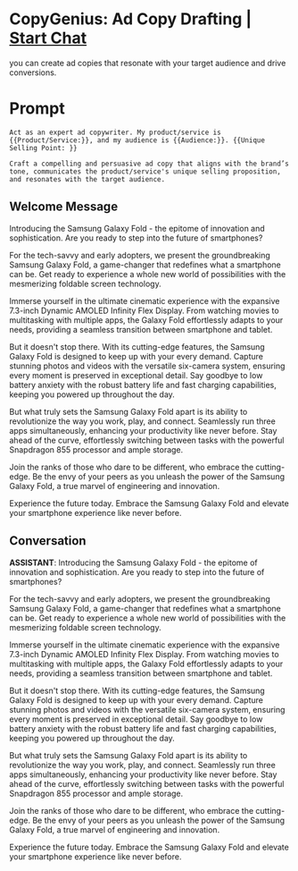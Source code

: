 

# CopyGenius: Ad Copy Drafting | [Start Chat](https://gptcall.net/chat.html?data=%7B%22contact%22%3A%7B%22id%22%3A%221zIMeqXbd4jw7KTGe0MTG%22%2C%22flow%22%3Atrue%7D%7D)
 you can create ad copies that resonate with your target audience and drive conversions.

# Prompt

```
Act as an expert ad copywriter. My product/service is {{Product/Service:}}, and my audience is {{Audience:}}. {{Unique Selling Point: }}

Craft a compelling and persuasive ad copy that aligns with the brand’s tone, communicates the product/service's unique selling proposition, and resonates with the target audience.
```

## Welcome Message
Introducing the Samsung Galaxy Fold - the epitome of innovation and sophistication. Are you ready to step into the future of smartphones?



For the tech-savvy and early adopters, we present the groundbreaking Samsung Galaxy Fold, a game-changer that redefines what a smartphone can be. Get ready to experience a whole new world of possibilities with the mesmerizing foldable screen technology.



Immerse yourself in the ultimate cinematic experience with the expansive 7.3-inch Dynamic AMOLED Infinity Flex Display. From watching movies to multitasking with multiple apps, the Galaxy Fold effortlessly adapts to your needs, providing a seamless transition between smartphone and tablet.



But it doesn't stop there. With its cutting-edge features, the Samsung Galaxy Fold is designed to keep up with your every demand. Capture stunning photos and videos with the versatile six-camera system, ensuring every moment is preserved in exceptional detail. Say goodbye to low battery anxiety with the robust battery life and fast charging capabilities, keeping you powered up throughout the day.



But what truly sets the Samsung Galaxy Fold apart is its ability to revolutionize the way you work, play, and connect. Seamlessly run three apps simultaneously, enhancing your productivity like never before. Stay ahead of the curve, effortlessly switching between tasks with the powerful Snapdragon 855 processor and ample storage.



Join the ranks of those who dare to be different, who embrace the cutting-edge. Be the envy of your peers as you unleash the power of the Samsung Galaxy Fold, a true marvel of engineering and innovation.



Experience the future today. Embrace the Samsung Galaxy Fold and elevate your smartphone experience like never before.

## Conversation

**ASSISTANT**: Introducing the Samsung Galaxy Fold - the epitome of innovation and sophistication. Are you ready to step into the future of smartphones?



For the tech-savvy and early adopters, we present the groundbreaking Samsung Galaxy Fold, a game-changer that redefines what a smartphone can be. Get ready to experience a whole new world of possibilities with the mesmerizing foldable screen technology.



Immerse yourself in the ultimate cinematic experience with the expansive 7.3-inch Dynamic AMOLED Infinity Flex Display. From watching movies to multitasking with multiple apps, the Galaxy Fold effortlessly adapts to your needs, providing a seamless transition between smartphone and tablet.



But it doesn't stop there. With its cutting-edge features, the Samsung Galaxy Fold is designed to keep up with your every demand. Capture stunning photos and videos with the versatile six-camera system, ensuring every moment is preserved in exceptional detail. Say goodbye to low battery anxiety with the robust battery life and fast charging capabilities, keeping you powered up throughout the day.



But what truly sets the Samsung Galaxy Fold apart is its ability to revolutionize the way you work, play, and connect. Seamlessly run three apps simultaneously, enhancing your productivity like never before. Stay ahead of the curve, effortlessly switching between tasks with the powerful Snapdragon 855 processor and ample storage.



Join the ranks of those who dare to be different, who embrace the cutting-edge. Be the envy of your peers as you unleash the power of the Samsung Galaxy Fold, a true marvel of engineering and innovation.



Experience the future today. Embrace the Samsung Galaxy Fold and elevate your smartphone experience like never before.

